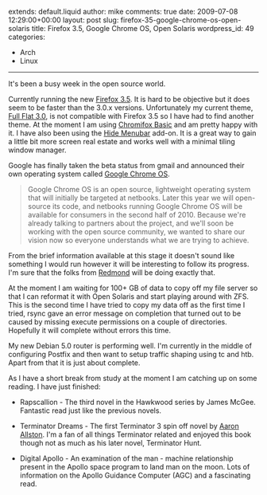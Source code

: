 extends: default.liquid
author: mike
comments: true
date: 2009-07-08 12:29:00+00:00
layout: post
slug: firefox-35-google-chrome-os-open-solaris
title: Firefox 3.5, Google Chrome OS, Open Solaris
wordpress_id: 49
categories:
- Arch
- Linux
---

It's been a busy week in the open source world.

Currently running the new [Firefox 3.5](http://www.mozilla.com/en-US/firefox/3.5/releasenotes/). It is hard to be objective but it does seem to be faster than the 3.0.x versions. Unfortunately my current theme, [Full Flat 3.0](https://addons.mozilla.org/en-US/firefox/addon/6971), is not compatible with Firefox 3.5 so I have had to find another theme. At the moment I am using [Chromifox Basic](https://addons.mozilla.org/en-US/firefox/addon/8782) and am pretty happy with it. I have also been using the [Hide Menubar](https://addons.mozilla.org/en-US/firefox/addon/4762) add-on. It is a great way to gain a little bit more screen real estate and works well with a minimal tiling window manager.

Google has finally taken the beta status from gmail and announced their own operating system called [Google Chrome OS](http://googleblog.blogspot.com/2009/07/introducing-google-chrome-os.html).



> Google Chrome OS is an open source, lightweight operating system that will initially be targeted at netbooks. Later this year we will open-source its code, and netbooks running Google Chrome OS will be available for consumers in the second half of 2010. Because we're already talking to partners about the project, and we'll soon be working with the open source community, we wanted to share our vision now so everyone understands what we are trying to achieve.



From the brief information available at this stage it doesn't sound like something I would run however it will be interesting to follow its progress. I'm sure that the folks from [Redmond](http://www.microsoft.com) will be doing exactly that.

At the moment I am waiting for 100+ GB of data to copy off my file server so that I can reformat it with Open Solaris and start playing around with ZFS. This is the second time I have tried to copy my data off as the first time I tried, rsync gave an error message on completion that turned out to be caused by missing execute permissions on a couple of directories. Hopefully it will complete without errors this time.

My new Debian 5.0 router is performing well. I'm currently in the middle of configuring Postfix and then want to setup traffic shaping using tc and htb. Apart from that it is just about complete.

As I have a short break from study at the moment I am catching up on some reading. I have just finished:





  * Rapscallion - The third novel in the Hawkwood series by James McGee. Fantastic read just like the previous novels.


  * Terminator Dreams - The first Terminator 3 spin off novel by [Aaron Allston](http://www.aaronallston.com/). I'm a fan of all things Terminator related and enjoyed this book though not as much as his later novel, Terminator Hunt.


  * Digital Apollo - An examination of the man - machine relationship present in the Apollo space program to land man on the moon. Lots of information on the Apollo Guidance Computer (AGC) and a fascinating read.


